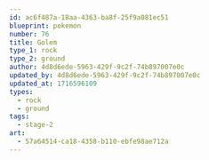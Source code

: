 ```yaml
---
id: ac6f487a-18aa-4363-ba8f-25f9a081ec51
blueprint: pokemon
number: 76
title: Golem
type_1: rock
type_2: ground
author: 4d8d6ede-5963-429f-9c2f-74b897007e0c
updated_by: 4d8d6ede-5963-429f-9c2f-74b897007e0c
updated_at: 1716596109
types:
  - rock
  - ground
tags:
  - stage-2
art:
  - 57a64514-ca18-4358-b110-ebfe98ae712a
---
```

